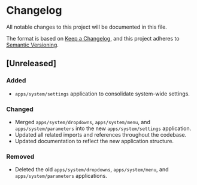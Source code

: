 # Changelog

All notable changes to this project will be documented in this file.

The format is based on [Keep a Changelog](https://keepachangelog.com/en/1.0.0/),
and this project adheres to [Semantic Versioning](https://semver.org/spec/v2.0.0.html).

## [Unreleased]

### Added
- `apps/system/settings` application to consolidate system-wide settings.

### Changed
- Merged `apps/system/dropdowns`, `apps/system/menu`, and `apps/system/parameters` into the new `apps/system/settings` application.
- Updated all related imports and references throughout the codebase.
- Updated documentation to reflect the new application structure.

### Removed
- Deleted the old `apps/system/dropdowns`, `apps/system/menu`, and `apps/system/parameters` applications.
